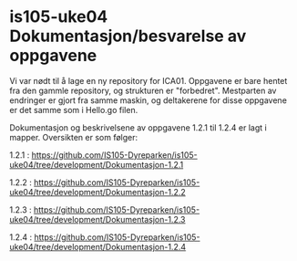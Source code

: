 # is105-uke04 Dokumentasjon/besvarelse av oppgavene

Vi var nødt til å lage en ny repository for ICA01. Oppgavene er bare hentet fra den gammle repository, og strukturen er "forbedret". Mestparten av endringer er gjort fra samme maskin, og deltakerene for disse oppgavene er det samme som i Hello.go filen.

Dokumentasjon og beskrivelsene av oppgavene 1.2.1 til 1.2.4 er lagt i  mapper. Oversikten er som følger:

1.2.1 : https://github.com/IS105-Dyreparken/is105-uke04/tree/development/Dokumentasjon-1.2.1

1.2.2 : https://github.com/IS105-Dyreparken/is105-uke04/tree/development/Dokumentasjon-1.2.2

1.2.3 : https://github.com/IS105-Dyreparken/is105-uke04/tree/development/Dokumentasjon-1.2.3

1.2.4 : https://github.com/IS105-Dyreparken/is105-uke04/tree/development/Dokumentasjon-1.2.4
